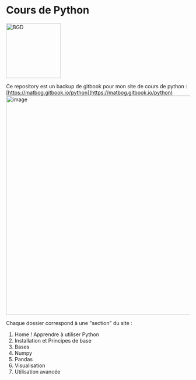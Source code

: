 # Cours de Python 

<img width="150" alt="BGD" src="https://github.com/user-attachments/assets/3ae0cb08-62dd-4a47-bf66-932e3bc251c3" />

Ce repository est un backup de gitbook pour mon site de cours de python : [https://matbog.gitbook.io/python](https://matbog.gitbook.io/python)
<img height="600" alt="image" src="https://github.com/user-attachments/assets/615af86a-f987-437a-a859-5a1342e9f5dd" />

Chaque dossier correspond à une "section" du site : 

1. Home ! Apprendre à utiliser Python
2. Installation et Principes de base
3. Bases
4. Numpy
5. Pandas
6. Visualisation
7. Utilisation avancée
